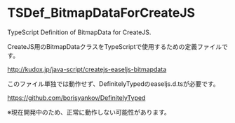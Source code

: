 TSDef_BitmapDataForCreateJS
===========================

TypeScript Definition of BitmapData for CreateJS.

CreateJS用のBitmapDataクラスをTypeScriptで使用するための定義ファイルです。

http://kudox.jp/java-script/createjs-easeljs-bitmapdata


このファイル単独では動作せず、DefinitelyTypedのeaseljs.d.tsが必要です。

https://github.com/borisyankov/DefinitelyTyped

※現在開発中のため、正常に動作しない可能性があります。
